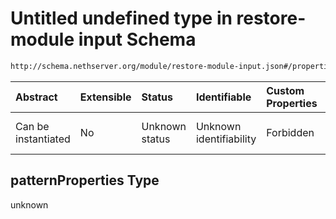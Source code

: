 # Untitled undefined type in restore-module input Schema

```txt
http://schema.nethserver.org/module/restore-module-input.json#/properties/environment/patternProperties
```



| Abstract            | Extensible | Status         | Identifiable            | Custom Properties | Additional Properties | Access Restrictions | Defined In                                                                             |
| :------------------ | :--------- | :------------- | :---------------------- | :---------------- | :-------------------- | :------------------ | :------------------------------------------------------------------------------------- |
| Can be instantiated | No         | Unknown status | Unknown identifiability | Forbidden         | Allowed               | none                | [restore-module-input.json\*](module/restore-module-input.json "open original schema") |

## patternProperties Type

unknown
